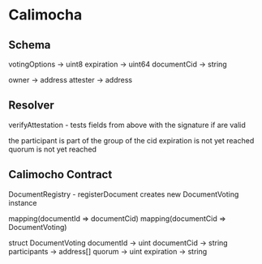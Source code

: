 # Calimocha

## Schema

votingOptions -> uint8
expiration -> uint64
documentCid -> string

owner -> address
attester -> address

## Resolver

verifyAttestation - tests fields from above with the signature if are valid

the participant is part of the group of the cid
expiration is not yet reached
quorum is not yet reached

## Calimocho Contract

DocumentRegistry - registerDocument creates new DocumentVoting instance

mapping(documentId => documentCid)
mapping(documentCid => DocumentVoting)

struct DocumentVoting
documentId -> uint
documentCid -> string
participants -> address[]
quorum -> uint
expiration -> string
